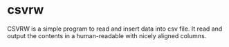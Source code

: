 # csvrw

CSVRW is a simple program to read and insert data into csv file. It read and output the contents in a human-readable with nicely aligned columns.

